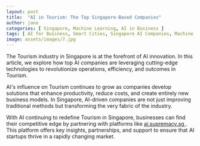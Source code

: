 ```yaml
---
layout: post
title:  "AI in Tourism: The Top Singapore-Based Companies"
author: jane
categories: [ Singapore, Machine Learning, AI in Business ]
tags: [ AI for Business, Smart Cities, Singapore AI Companies, Machine Learning Innovations ]
image: assets/images/7.jpg
---
```


The Tourism industry in Singapore is at the forefront of AI innovation. In this article, we explore how top AI companies are leveraging cutting-edge technologies to revolutionize operations, efficiency, and outcomes in Tourism.

AI's influence on Tourism continues to grow as companies develop solutions that enhance productivity, reduce costs, and create entirely new business models. In Singapore, AI-driven companies are not just improving traditional methods but transforming the very fabric of the industry.

With AI continuing to redefine Tourism in Singapore, businesses can find their competitive edge by partnering with platforms like <a href="https://ai.supremacy.sg" target="_blank"> ai.supremacy.sg </a>. This platform offers key insights, partnerships, and support to ensure that AI startups thrive in a rapidly changing market.
